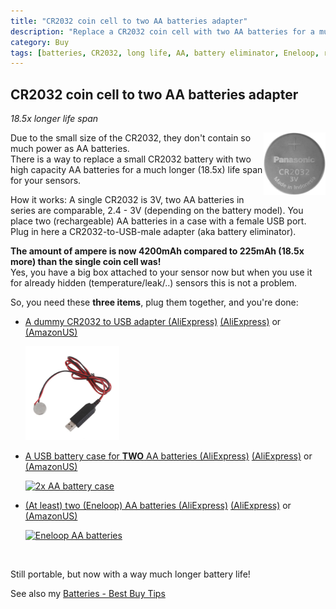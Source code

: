 ```yaml
---
title: "CR2032 coin cell to two AA batteries adapter"
description: "Replace a CR2032 coin cell with two AA batteries for a much longer life span"
category: Buy
tags: [batteries, CR2032, long life, AA, battery eliminator, Eneloop, rechargeable]
---
```


## CR2032 coin cell to two AA batteries adapter
*18.5x longer life span*

<img src="/buy/images_batteries/cr2032.webp" alt="CR2032" height="100px" style="float:right">

Due to the small size of the CR2032, they don't contain so much power as AA batteries.\
There is a way to replace a small CR2032 battery with two high capacity AA batteries for a much longer (18.5x) life span for your sensors.

How it works: A single CR2032 is 3V, two AA batteries in series are comparable, 2.4 - 3V (depending on the battery model).
You place two (rechargeable) AA batteries in a case with a female USB port.
Plug in here a CR2032-to-USB-male adapter (aka battery eliminator).

**The amount of ampere is now 4200mAh compared to 225mAh (18.5x more) than the single coin cell was!**\
Yes, you have a big box attached to your sensor now but when you use it for already hidden (temperature/leak/..) sensors this is not a problem.

So, you need these **three items**, plug them together, and you're done:
* [A dummy CR2032 to USB adapter (AliExpress)](https://s.click.aliexpress.com/e/_DDUCKpH) [(AliExpress)](https://s.click.aliexpress.com/e/_on2WVlO) or [(AmazonUS)](https://amzn.to/4hDezp1)

  <a href="https://s.click.aliexpress.com/e/_DDUCKpH" target="_blank">
  <img src="/buy/images_batteries/cr2032_to_usb.webp" alt="CR2032 to USB" height="150px" />
  </a>
* [A USB battery case for **TWO** AA batteries (AliExpress)](https://s.click.aliexpress.com/e/_oprvgmC) [(AliExpress)](https://s.click.aliexpress.com/e/_oCLThYk) or [(AmazonUS)](https://amzn.to/4gMd1re)

  <a href="https://s.click.aliexpress.com/e/_oprvgmC" target="_blank">
  <img src="/buy/images_batteries/aa_case.avif" alt="2x AA battery case" height="150px" />
  </a>
* [(At least) two (Eneloop) AA batteries (AliExpress)](https://s.click.aliexpress.com/e/_ooEc2QU) [(AliExpress)](https://s.click.aliexpress.com/e/_op4UGsC) or [(AmazonUS)](https://amzn.to/42ZC6fb)

  <a href="https://s.click.aliexpress.com/e/_ooEc2QU" target="_blank">
  <img src="/buy/images_batteries/eneloop2.avif" alt="Eneloop AA batteries" height="150px" />
  </a>

<br>

Still portable, but now with a way much longer battery life!

See also my [Batteries - Best Buy Tips](/buy/batteries)